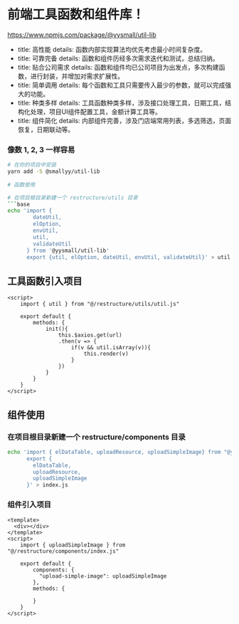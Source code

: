  # 前端工具函数和组件库！
 
 https://www.npmjs.com/package/@yysmall/util-lib

- title: 高性能
details: 函数内部实现算法均优先考虑最小时间复杂度。
- title: 可靠完备
details: 函数和组件历经多次需求迭代和测试，总结归纳。
- title: 贴合公司需求
details: 函数和组件均已公司项目为出发点，多次构建函数，进行封装，并增加对需求扩展性。
- title: 简单调用
details: 每个函数和工具只需要传入最少的参数，就可以完成强大的功能。
- title: 种类多样
details: 工具函数种类多样，涉及接口处理工具，日期工具，结构化处理，项目UI组件配置工具，金额计算工具等。
- title: 组件简化
details: 内部组件完善，涉及门店端常用列表，多选筛选，页面恢复，日期联动等。

### 像数 1, 2, 3 一样容易

<CodeGroup>
  <CodeGroupItem title="YARN" active>

```bash
# 在你的项目中安装
yarn add -S @smallyy/util-lib
 
# 函数使用

# 在项目根目录新建一个 restructure/utils 目录
```base
echo 'import {
        dateUtil,
        elOption,
        envUtil,
        util,
        validateUtil
      } from '@yysmall/util-lib'
      export {util, elOption, dateUtil, envUtil, validateUtil}' > util.js
```
 </CodeGroupItem>
</CodeGroup>

## 工具函数引入项目
```vue
<script>
    import { util } from "@/restructure/utils/util.js"

    export default {
        methods: {
            init(){
                this.$axios.get(url)
                .then(v => {
                    if(v && util.isArray(v)){
                        this.render(v)
                    }
                })
            }        
        }    
    }
</script>
```
  
## 组件使用

### 在项目根目录新建一个 restructure/components 目录
```bash
echo 'import { elDataTable, uploadResource, uploadSimpleImage} from "@yysmall/util-lib"
      export {
      	elDataTable,
      	uploadResource,
      	uploadSimpleImage
      }' > index.js
```

### 组件引入项目
```vue
<template>
  <div></div>
</template>
<script>
    import { uploadSimpleImage } from "@/restructure/components/index.js"

    export default {
        components: {
          "upload-simple-image": uploadSimpleImage  
        },     
        methods: {
      
        }    
    }
</script>
```

